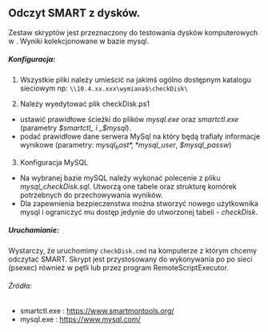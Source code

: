 Odczyt SMART z dysków.
----
Zestaw skryptów jest przeznaczony do testowania dysków komputerowych w .
Wyniki kolekcjonowane w bazie mysql.


##### Konfiguracja:
1. Wszystkie pliki należy umieścić na jakimś ogólno dostępnym katalogu sieciowym
np: ```\\10.4.xx.xxx\wymiana$\checkDisk\```

2. Należy wyedytować plik checkDisk.ps1
  * ustawić prawidłowe ścieżki do plików _mysql.exe_ oraz _smartctl.exe_ (parametry _$smartctl_ i _$mysql_).
  * podać prawidłowe dane serwera MySql na który będą trafiały informacje wynikowe (parametry: *$mysql_host*, *$mysql_user*, *$mysql_passw*)

3. Konfiguracja MySQL
  * Na wybranej bazie mySQL należy wykonać polecenie z pliku *mysql_checkDisk.sql*. Utworzą one tabele oraz strukturę komórek potrzebnych do przechowywania wyników.
  * Dla zapewnienia bezpieczenstwa można stworzyć nowego użytkownika mysql i ograniczyć mu dostęp jedynie do utworzonej tabeli - *checkDisk*.

##### Uruchamianie:
Wystarczy, że uruchomimy ```checkDisk.cmd``` na komputerze z którym chcemy odczytać SMART.
Skrypt jest przystosowany do wykonywania po po sieci (psexec) również w pętli lub przez program RemoteScriptExecutor.


###### Źródła:
* smartctl.exe : https://www.smartmontools.org/
* mysql.exe : https://www.mysql.com/
